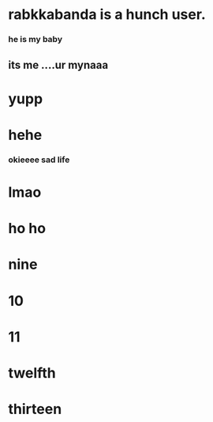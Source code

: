 # rabkkabanda is a hunch user. 
### he is my baby
## its me ....ur mynaaa
# yupp
# hehe 
### okieeee sad life 
# lmao
# ho ho
# nine
# 10
# 11
# twelfth
# thirteen
